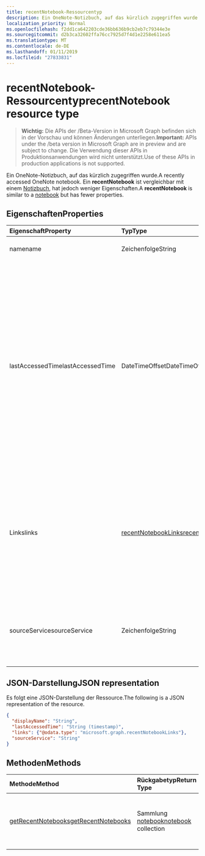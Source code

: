 ```yaml
---
title: recentNotebook-Ressourcentyp
description: Ein OneNote-Notizbuch, auf das kürzlich zugegriffen wurde. Ein **recentNotebook** ist vergleichbar mit einem Notizbuch, hat jedoch weniger Eigenschaften.
localization_priority: Normal
ms.openlocfilehash: f2dd1ca642203cde36bb636b9cb2eb7c79344e3e
ms.sourcegitcommit: d2b3ca32602ffa76cc7925d7f4d1e2258e611ea5
ms.translationtype: MT
ms.contentlocale: de-DE
ms.lasthandoff: 01/11/2019
ms.locfileid: "27833831"
---
```

# <a name="recentnotebook-resource-type"></a><span data-ttu-id="07e6d-104">recentNotebook-Ressourcentyp</span><span class="sxs-lookup"><span data-stu-id="07e6d-104">recentNotebook resource type</span></span>

> <span data-ttu-id="07e6d-105">**Wichtig:** Die APIs der /Beta-Version in Microsoft Graph befinden sich in der Vorschau und können Änderungen unterliegen.</span><span class="sxs-lookup"><span data-stu-id="07e6d-105">**Important:** APIs under the /beta version in Microsoft Graph are in preview and are subject to change.</span></span> <span data-ttu-id="07e6d-106">Die Verwendung dieser APIs in Produktionsanwendungen wird nicht unterstützt.</span><span class="sxs-lookup"><span data-stu-id="07e6d-106">Use of these APIs in production applications is not supported.</span></span>

<span data-ttu-id="07e6d-107">Ein OneNote-Notizbuch, auf das kürzlich zugegriffen wurde.</span><span class="sxs-lookup"><span data-stu-id="07e6d-107">A recently accessed OneNote notebook.</span></span> <span data-ttu-id="07e6d-108">Ein **recentNotebook** ist vergleichbar mit einem [Notizbuch](notebook.md), hat jedoch weniger Eigenschaften.</span><span class="sxs-lookup"><span data-stu-id="07e6d-108">A **recentNotebook** is similar to a [notebook](notebook.md) but has fewer properties.</span></span>

## <a name="properties"></a><span data-ttu-id="07e6d-109">Eigenschaften</span><span class="sxs-lookup"><span data-stu-id="07e6d-109">Properties</span></span>
| <span data-ttu-id="07e6d-110">Eigenschaft</span><span class="sxs-lookup"><span data-stu-id="07e6d-110">Property</span></span>     | <span data-ttu-id="07e6d-111">Typ</span><span class="sxs-lookup"><span data-stu-id="07e6d-111">Type</span></span>   |<span data-ttu-id="07e6d-112">Beschreibung</span><span class="sxs-lookup"><span data-stu-id="07e6d-112">Description</span></span>|
|:---------------|:--------|:----------|
|<span data-ttu-id="07e6d-113">name</span><span class="sxs-lookup"><span data-stu-id="07e6d-113">name</span></span>|<span data-ttu-id="07e6d-114">Zeichenfolge</span><span class="sxs-lookup"><span data-stu-id="07e6d-114">String</span></span>|<span data-ttu-id="07e6d-115">Der Name des Notizbuchs.</span><span class="sxs-lookup"><span data-stu-id="07e6d-115">The name of the notebook.</span></span>|
|<span data-ttu-id="07e6d-116">lastAccessedTime</span><span class="sxs-lookup"><span data-stu-id="07e6d-116">lastAccessedTime</span></span>|<span data-ttu-id="07e6d-117">DateTimeOffset</span><span class="sxs-lookup"><span data-stu-id="07e6d-117">DateTimeOffset</span></span>|<span data-ttu-id="07e6d-p104">Das Datum und die Uhrzeit der letzten Änderung des Notizbuchs. Der Zeitstempel stellt die Datums- und Uhrzeitinformationen im ISO 8601-Format dar und wird immer in UTC-Zeit angegeben. Mitternacht UTC-Zeit am 1. Januar 2014 würde z. B. wie folgt aussehen: `'2014-01-01T00:00:00Z'`. Schreibgeschützt.</span><span class="sxs-lookup"><span data-stu-id="07e6d-p104">The date and time when the notebook was last modified. The timestamp represents date and time information using ISO 8601 format and is always in UTC time. For example, midnight UTC on Jan 1, 2014 would look like this: `'2014-01-01T00:00:00Z'`. Read-only.</span></span>|
|<span data-ttu-id="07e6d-122">Links</span><span class="sxs-lookup"><span data-stu-id="07e6d-122">links</span></span>|[<span data-ttu-id="07e6d-123">recentNotebookLinks</span><span class="sxs-lookup"><span data-stu-id="07e6d-123">recentNotebookLinks</span></span>](recentnotebooklinks.md)|<span data-ttu-id="07e6d-124">Links zum Öffnen des Notizbuchs.</span><span class="sxs-lookup"><span data-stu-id="07e6d-124">Links for opening the notebook.</span></span> <span data-ttu-id="07e6d-125">Der Link `oneNoteClientURL` öffnet das Notizbuch im OneNote-Client, sofern er installiert ist.</span><span class="sxs-lookup"><span data-stu-id="07e6d-125">The `oneNoteClientURL` link opens the notebook in the OneNote client, if it's installed.</span></span> <span data-ttu-id="07e6d-126">Der Link `oneNoteWebURL` öffnet das Notizbuch in OneNote Online.</span><span class="sxs-lookup"><span data-stu-id="07e6d-126">The `oneNoteWebURL` link opens the notebook in OneNote Online.</span></span>|
|<span data-ttu-id="07e6d-127">sourceService</span><span class="sxs-lookup"><span data-stu-id="07e6d-127">sourceService</span></span>|<span data-ttu-id="07e6d-128">Zeichenfolge</span><span class="sxs-lookup"><span data-stu-id="07e6d-128">String</span></span>|<span data-ttu-id="07e6d-129">Der Back-End-Speicher, in dem das Notizbuch gespeichert ist (entweder `OneDriveForBusiness` oder `OneDrive`).</span><span class="sxs-lookup"><span data-stu-id="07e6d-129">The backend store where the Notebook resides, either `OneDriveForBusiness` or `OneDrive`.</span></span>|

## <a name="json-representation"></a><span data-ttu-id="07e6d-130">JSON-Darstellung</span><span class="sxs-lookup"><span data-stu-id="07e6d-130">JSON representation</span></span>

<span data-ttu-id="07e6d-131">Es folgt eine JSON-Darstellung der Ressource.</span><span class="sxs-lookup"><span data-stu-id="07e6d-131">The following is a JSON representation of the resource.</span></span>

<!-- {
  "blockType": "resource",
  "optionalProperties": [

  ],
  "@odata.type": "microsoft.graph.recentNotebook"
}-->

```json
{
  "displayName": "String",
  "lastAccessedTime": "String (timestamp)",
  "links": {"@odata.type": "microsoft.graph.recentNotebookLinks"},
  "sourceService": "String"
}

```

## <a name="methods"></a><span data-ttu-id="07e6d-132">Methoden</span><span class="sxs-lookup"><span data-stu-id="07e6d-132">Methods</span></span>

| <span data-ttu-id="07e6d-133">Methode</span><span class="sxs-lookup"><span data-stu-id="07e6d-133">Method</span></span>           | <span data-ttu-id="07e6d-134">Rückgabetyp</span><span class="sxs-lookup"><span data-stu-id="07e6d-134">Return Type</span></span>    |<span data-ttu-id="07e6d-135">Beschreibung</span><span class="sxs-lookup"><span data-stu-id="07e6d-135">Description</span></span>|
|:---------------|:--------|:----------|
|[<span data-ttu-id="07e6d-136">getRecentNotebooks</span><span class="sxs-lookup"><span data-stu-id="07e6d-136">getRecentNotebooks</span></span>](../api/notebook-getrecentnotebooks.md) | <span data-ttu-id="07e6d-137">Sammlung [notebook](notebook.md)</span><span class="sxs-lookup"><span data-stu-id="07e6d-137">[notebook](notebook.md) collection</span></span> | <span data-ttu-id="07e6d-138">Dient zum Abrufen einer Sammlung der zuletzt geöffneten Notizbücher des Benutzers.</span><span class="sxs-lookup"><span data-stu-id="07e6d-138">Get a collection of the most recently accessed notebooks for the user.</span></span> |
